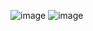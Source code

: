![image](https://github.com/Sab543/5_semestr/assets/113089570/7ce93783-5041-4461-b0d5-566c04963cd6)
![image](https://github.com/Sab543/5_semestr/assets/113089570/a95f2df1-c667-40ec-a0f9-7fa0fa4fc999)

